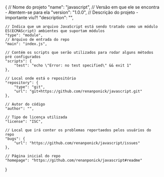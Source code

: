 {
    // Nome do projeto
    "name": "javascript",
    // Versão em que ele se encontra - Atentem-se para ela
    "version": "1.0.0",
    // Descrição do projeto - importante viu?!
    "description": "",

    // Indica que um arquivo JavaScript está sendo tratado como um módulo ES(ECMAScript) ambientes que suportam módulos
    "type": "module",
    // Arquivo de entrada do repo
    "main": "index.js",

    // Contém os scripts que serão utilizados para rodar alguns métodos pré configurados
    "scripts": {
        "test": "echo \"Error: no test specified\" && exit 1"
    },

    // Local onde está o repositório
    "repository": {
        "type": "git",
        "url": "git+https://github.com/renanponick/javascript.git"
    },

    // Autor do código
    "author": "",

    // Tipo de licença utilizada
    "license": "ISC",

    // Local que irá conter os problemas reportaedos pelos usuários do repo
    "bugs": {
        "url": "https://github.com/renanponick/javascript/issues"
    },

    // Página inicial do repo
    "homepage": "https://github.com/renanponick/javascript#readme"
}